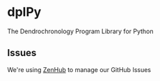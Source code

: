 # dplPy
The Dendrochronology Program Library for Python

## Issues

We're using [ZenHub](https://zenhub.com) to manage our GitHub Issues
